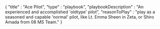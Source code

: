 {
  "title" : "Ace Pilot",
  "type" : "playbook",
  "playbookDescription" : "An experienced and accomplished 'oldtype' pilot",
  "reasonToPlay" : "play as a seasoned and capable 'normal' pilot, like Lt. Emma Sheen in Zeta, or Shiro Amada from 08 MS Team."
}
